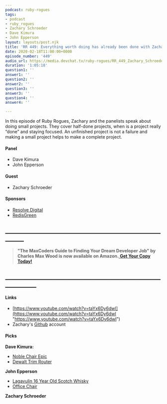 ```yaml
---
podcast: ruby-rogues
tags:
- podcast
- ruby_rogues
- Zachary Schroeder
- Dave Kimura
- John Epperson
layout: layouts/post.njk
title: 'RR 449: Everything worth doing has already been done with Zachary Schroeder'
date: 2020-02-18T11:00:00+0000
episode_number: '449'
audio_url: https://media.devchat.tv/ruby-rogues/RR_449_Zachary_Schroeder.mp3
duration: '1:05:18'
question1: ''
answer1: ''
question2: ''
answer2: ''
question3: ''
answer3: ''
question4: ''
answer4: ''

---
```

In this episode of Ruby Rogues, Zachary and the panelists speak about doing small projects. They cover half-done projects, when is a project really “done” and staying focused. An unfinished project is not a failure and making a small project helps to make a complete project.

#### **Panel**

* Dave Kimura
* John Epperson

#### **Guest**

* Zachary Schroeder

#### **Sponsors**

* [Resolve Digital](https://resolve.digital/?utm_source=rubyrogues&utm_medium=podcast&utm_campaign=rubyrogues&utm_term=sponsored-ads-ruby&utm_content=20200212-sponsor-pod-rr)
* [RedisGreen](https://redisgreen.net/?utm_source=rubyrogues&utm_medium=podcast&utm_campaign=rubyrogues)

## **________________________________________________________**

> **"The MaxCoders Guide to Finding Your Dream Developer Job" by Charles Max Wood is now available on Amazon.**[ **Get Your Copy Today!**](https://www.amazon.com/gp/product/B081MBL5C9/ref=as_li_ss_tl?ie=UTF8&linkCode=sl1&tag=devchattv-20&linkId=9d61363241636e2546ef46abba198746&language=en_US)

## **____________________________________________________________**

#### **Links**

* [https://www.youtube.com/watch?v=taYx6Dy6dwI](https://www.youtube.com/watch?v=taYx6Dy6dwI "https://www.youtube.com/watch?v=taYx6Dy6dwI")
* Zachary's [Github](https://github.com/robobluebird/) account

#### **Picks**

**Dave Kimura:**

* [Noble Chair Epic](https://www.noblechairs.com/epic-series/gaming-chair-pu-leather?attribute\[color\]=White%20/%20Black "Noble Chair Epic")
* [Dewalt Trim Router](https://www.dewalt.com/products/power-tools/routers-planers-and-joiners/routers/20v-max-xr-brushless-cordless-compact-router/dcw600b)

**John Epperson**

* [Lagavulin 16 Year Old Scotch Whisky](https://www.thewhiskyexchange.com/p/3121/lagavulin-16-year-old)
* [Office Chair](https://www.amazon.com/gp/product/B07LD6X723/)

**Zachary Schroeder**